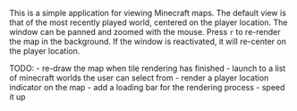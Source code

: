This is a simple application for viewing Minecraft maps.  The default view is that
of the most recently played world, centered on the player location.  The window
can be panned and zoomed with the mouse.  Press `r` to re-render the map in the
background.  If the window is reactivated, it will re-center on the player location.

TODO:
    - re-draw the map when tile rendering has finished
    - launch to a list of minecraft worlds the user can select from
    - render a player location indicator on the map
    - add a loading bar for the rendering process
    - speed it up
